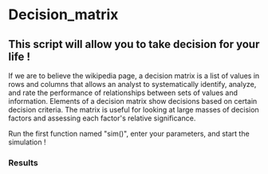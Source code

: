 # Decision_matrix

## This script will allow you to take decision for your life ! 

If we are to believe the wikipedia page, a decision matrix is a list of values in rows and columns that allows an analyst to systematically identify, analyze, and rate the performance of relationships between sets of values and information. Elements of a decision matrix show decisions based on certain decision criteria. The matrix is useful for looking at large masses of decision factors and assessing each factor's relative significance.

Run the first function named "sim()", enter your parameters, and start the simulation !

### Results 

